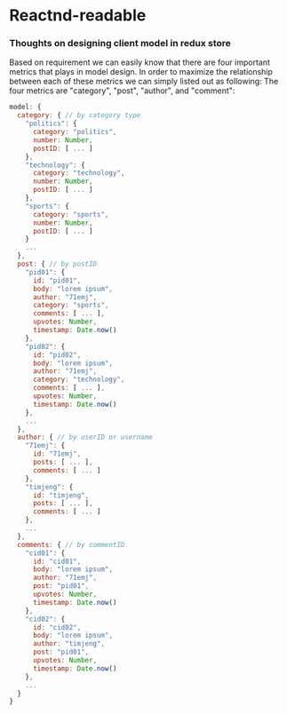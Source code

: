 # Reactnd-readable

### Thoughts on designing client model in redux store
Based on requirement we can easily know that there are four important metrics that plays in model design.
In order to maximize the relationship between each of these metrics we can simply listed out as following:
The four metrics are "category", "post", "author", and "comment":
```js
model: {
  category: { // by category type
    "politics": {
      category: "politics",
      number: Number,
      postID: [ ... ]
    },
    "technology": {
      category: "technology",
      number: Number,
      postID: [ ... ]
    },
    "sports": {
      category: "sports",
      number: Number,
      postID: [ ... ]
    }
    ...
  },
  post: { // by postID
    "pid01": {
      id: "pid01",
      body: "lorem ipsum",
      author: "71emj",
      category: "sports",
      comments: [ ... ],
      upvotes: Number,
      timestamp: Date.now()
    },
    "pid02": {
      id: "pid02",
      body: "lorem ipsum",
      author: "71emj",
      category: "technology",
      comments: [ ... ],
      upvotes: Number,
      timestamp: Date.now()
    },
    ...
  },
  author: { // by userID or username
    "71emj": {
      id: "71emj",
      posts: [ ... ],
      comments: [ ... ]
    },
    "timjeng": {
      id: "timjeng",
      posts: [ ... ],
      comments: [ ... ]
    },
    ...
  },
  comments: { // by commentID
    "cid01": {
      id: "cid01",
      body: "lorem ipsum",
      author: "71emj",
      post: "pid01",
      upvotes: Number,
      timestamp: Date.now()
    },
    "cid02": {
      id: "cid02",
      body: "lorem ipsum",
      author: "timjeng",
      post: "pid01",
      upvotes: Number,
      timestamp: Date.now()
    },
    ...
  }
}
```
